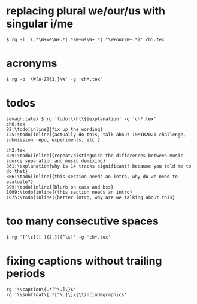 # replacing plural we/our/us with singular i/me

```
$ rg -i '(.*\W+we\W+.*|.*\W+us\W+.*|.*\W+our\W+.*)' ch5.tex
```

# acronyms

```
$ rg -o '\W[A-Z]{3,}\W' -g 'ch*.tex'
```

# todos

```
sevagh:latex $ rg 'todo|\\hl\{|explanation' -g 'ch*.tex'
ch6.tex
82:\todo[inline]{fix up the wording}
125:\todo[inline]{actually do this, talk about ISMIR2021 challenge, submission repo, experiments, etc.}

ch2.tex
829:\todo[inline]{repeat/distinguish the differences between music source separation and music demixing}
861:\explanation{why is 14 tracks significant? because you told me to do that}
866:\todo[inline]{this section needs an intro, why do we need to evaluate?}
899:\todo[inline]{blurb on casa and bss}
1009:\todo[inline]{this section needs an intro}
1075:\todo[inline]{better intro, why are we talking about this}
```

# too many consecutive spaces

```
$ rg '[^\s]([ ]{2,})[^\s]' -g 'ch*.tex'
```

# fixing captions without trailing periods

```
rg '\\caption\{.*[^\.]\}$'
rg '\\subfloat\[.*[^\.]\]\{\\includegraphics'
```
